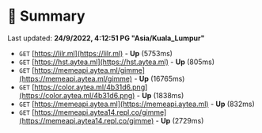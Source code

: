 # 📖 Summary
Last updated: **24/9/2022, 4:12:51 PG "Asia/Kuala_Lumpur"**

- `GET` [https://lilr.ml](https://lilr.ml) - **Up** (5753ms)
- `GET` [https://hst.aytea.ml](https://hst.aytea.ml) - **Up** (805ms)
- `GET` [https://memeapi.aytea.ml/gimme](https://memeapi.aytea.ml/gimme) - **Up** (16765ms)
- `GET` [https://color.aytea.ml/4b31d6.png](https://color.aytea.ml/4b31d6.png) - **Up** (1838ms)
- `GET` [https://memeapi.aytea.ml](https://memeapi.aytea.ml) - **Up** (832ms)
- `GET` [https://memeapi.aytea14.repl.co/gimme](https://memeapi.aytea14.repl.co/gimme) - **Up** (2729ms)
